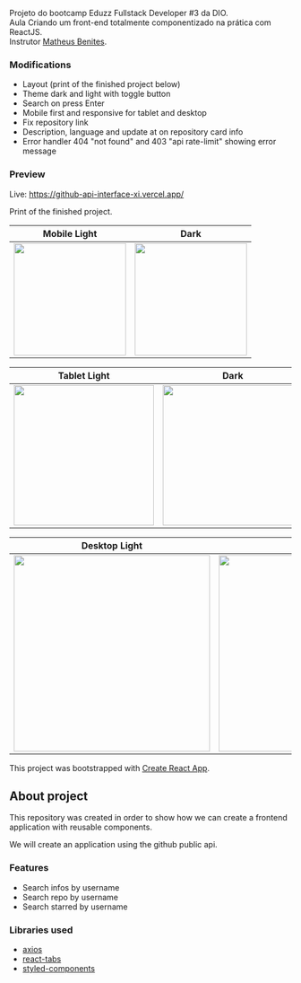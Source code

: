 Projeto do bootcamp Eduzz Fullstack Developer #3 da DIO.  
Aula Criando um front-end totalmente componentizado na prática com ReactJS.  
Instrutor [Matheus Benites](https://github.com/benits).

### Modifications

- Layout (print of the finished project below)
- Theme dark and light with toggle button
- Search on press Enter
- Mobile first and responsive for tablet and desktop
- Fix repository link
- Description, language and update at on repository card info
- Error handler 404 "not found" and 403 "api rate-limit" showing error message

### Preview

Live: https://github-api-interface-xi.vercel.app/

Print of the finished project.

Mobile Light | Dark
------------ | -------------
<img src="https://user-images.githubusercontent.com/64763336/154128177-188c8dfb-19cf-4815-b22e-07f4cac58d32.png" width="200"> | <img src="https://user-images.githubusercontent.com/64763336/154128170-710b7935-f70e-4377-afe5-80eb6662a516.png" width="200">

Tablet Light | Dark
------------ | -------------
<img src="https://user-images.githubusercontent.com/64763336/154128179-98c47f61-0b76-4536-92f2-047c0a4e9a3e.png" width="250"> | <img src="https://user-images.githubusercontent.com/64763336/154128171-966394c1-09f0-4c5a-b2fa-f304062446f9.png" width="250">

Desktop Light | Dark
------------ | -------------
<img src="https://user-images.githubusercontent.com/64763336/154128173-9987f7bc-33fc-4bcb-8f1d-9af4968db341.png" width="350"> | <img src="https://user-images.githubusercontent.com/64763336/154128165-fb8d6af7-f3f2-4cc7-a790-7d21af4e311e.png" width="350">


This project was bootstrapped with [Create React App](https://github.com/facebook/create-react-app).

## About project

This repository was created in order to show how we can create a frontend application with reusable components.

We will create an application using the github public api.

### Features


- Search infos by username
- Search repo by username
- Search starred by username

### Libraries used

- [axios](https://www.npmjs.com/package/axios)
- [react-tabs](https://www.npmjs.com/package/react-tabs)
- [styled-components](https://styled-components.com/)
